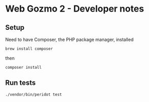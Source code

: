 # Web Gozmo 2 - Developer notes

## Setup

Need to have Composer, the PHP package manager, installed 

    brew install composer

then

    composer install

## Run tests

    ./vendor/bin/peridot test